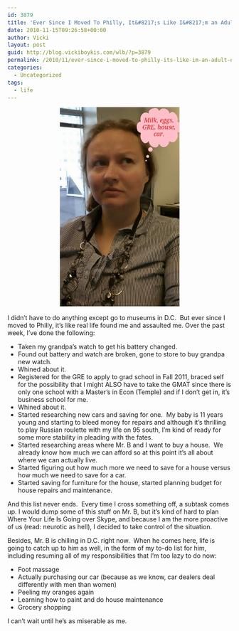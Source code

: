 ```yaml
---
id: 3879
title: 'Ever Since I Moved To Philly, It&#8217;s Like I&#8217;m an Adult or Something.'
date: 2010-11-15T09:26:58+00:00
author: Vicki
layout: post
guid: http://blog.vickiboykis.com/wlb/?p=3879
permalink: /2010/11/ever-since-i-moved-to-philly-its-like-im-an-adult-or-something/
categories:
  - Uncategorized
tags:
  - life
---
```

<p style="text-align: center;">
  <a href="https://raw.githubusercontent.com/veekaybee/wlb/gh-pages/assets/images/2010/11/wpid-1289830147_picsay-1289830147.jpg"><img class="aligncenter size-full wp-image-3880" title="wpid-1289830147_picsay-1289830147.jpg" src="https://raw.githubusercontent.com/veekaybee/wlb/gh-pages/assets/images/2010/11/wpid-1289830147_picsay-1289830147.jpg" alt="" width="269" height="448" /></a>
</p>

I didn&#8217;t have to do anything except go to museums in D.C.  But ever since I moved to Philly, it&#8217;s like real life found me and assaulted me. Over the past week, I&#8217;ve done the following:

  * Taken my grandpa&#8217;s watch to get his battery changed.
  * Found out battery and watch are broken, gone to store to buy grandpa new watch.
  * Whined about it.
  * Registered for the GRE to apply to grad school in Fall 2011, braced self for the possibility that I might ALSO have to take the GMAT since there is only one school with a Master&#8217;s in Econ (Temple) and if I don&#8217;t get in, it&#8217;s business school for me.
  * Whined about it.
  * Started researching new cars and saving for one.  My baby is 11 years young and starting to bleed money for repairs and although it&#8217;s thrilling to play Russian roulette with my life on 95 south, I&#8217;m kind of ready for some more stability in pleading with the fates.
  * Started researching areas where Mr. B and I want to buy a house.  We already know how much we can afford so at this point it&#8217;s all about where we can actually live.
  * Started figuring out how much more we need to save for a house versus how much we need to save for a car.
  * Started saving for furniture for the house, started planning budget for house repairs and maintenance.

And this list never ends.  Every time I cross something off, a subtask comes up. I would dump some of this stuff on Mr. B, but it&#8217;s kind of hard to plan Where Your Life Is Going over Skype, and because I am the more proactive of us (read: neurotic as hell), I decided to take control of the situation.

Besides, Mr. B is chilling in D.C. right now.  When he comes here, life is going to catch up to him as well, in the form of my to-do list for him, including resuming all of my responsibilities that I&#8217;m too lazy to do now:

  * Foot massage
  * Actually purchasing our car (because as we know, car dealers deal differently with men than women)
  * Peeling my oranges again
  * Learning how to paint and do house maintenance
  * Grocery shopping

I can&#8217;t wait until he&#8217;s as miserable as me.